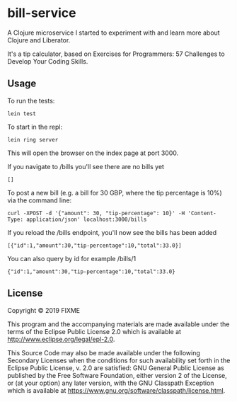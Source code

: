 # bill-service
A Clojure microservice I started to experiment with and learn more about Clojure and Liberator. 

It's a tip calculator, based on Exercises for Programmers: 57 Challenges to Develop Your Coding Skills.

## Usage

To run the tests:
```
lein test
```

To start in the repl:
```
lein ring server
```

This will open the browser on the index page at port 3000. 

If you navigate to /bills you'll see there are no bills yet
```
[]
```

To post a new bill (e.g. a bill for 30 GBP, where the tip percentage is 10%) via the command line:
```
curl -XPOST -d '{"amount": 30, "tip-percentage": 10}' -H 'Content-Type: application/json' localhost:3000/bills
```

If you reload the /bills endpoint, you'll now see the bills has been added

```
[{"id":1,"amount":30,"tip-percentage":10,"total":33.0}]
```

You can also query by id for example /bills/1
```
{"id":1,"amount":30,"tip-percentage":10,"total":33.0}
```


## License

Copyright © 2019 FIXME

This program and the accompanying materials are made available under the
terms of the Eclipse Public License 2.0 which is available at
http://www.eclipse.org/legal/epl-2.0.

This Source Code may also be made available under the following Secondary
Licenses when the conditions for such availability set forth in the Eclipse
Public License, v. 2.0 are satisfied: GNU General Public License as published by
the Free Software Foundation, either version 2 of the License, or (at your
option) any later version, with the GNU Classpath Exception which is available
at https://www.gnu.org/software/classpath/license.html.
